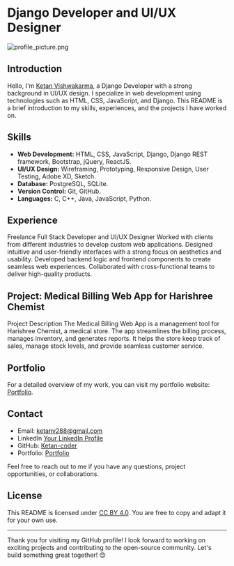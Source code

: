 # Django Developer and UI/UX Designer

![profile_picture.png](https://codingfox.pythonanywhere.com/static/resoures/img/IMG-20220301-WA0002.jpg)

## Introduction

Hello, I'm [Ketan Vishwakarma](https://codingfox.pythonanywhere.com/about), a Django Developer with a strong background in UI/UX design. I specialize in web development using technologies such as HTML, CSS, JavaScript, and Django. This README is a brief introduction to my skills, experiences, and the projects I have worked on.

## Skills
- **Web Development:** HTML, CSS, JavaScript, Django, Django REST framework, Bootstrap, jQuery, ReactJS.
- **UI/UX Design:** Wireframing, Prototyping, Responsive Design, User Testing, Adobe XD, Sketch.
- **Database:** PostgreSQL, SQLite.
- **Version Control:** Git, GitHub.
- **Languages:** C, C++, Java, JavaScript, Python.

## Experience
Freelance Full Stack Developer and UI/UX Designer
Worked with clients from different industries to develop custom web applications.
Designed intuitive and user-friendly interfaces with a strong focus on aesthetics and usability.
Developed backend logic and frontend components to create seamless web experiences.
Collaborated with cross-functional teams to deliver high-quality products.

## Project: Medical Billing Web App for Harishree Chemist
Project Description
The Medical Billing Web App is a management tool for Harishree Chemist, a medical store. The app streamlines the billing process, manages inventory, and generates reports. It helps the store keep track of sales, manage stock levels, and provide seamless customer service.

## Portfolio

For a detailed overview of my work, you can visit my portfolio website: [Portfolio](https://codingfox.pythonanywhere.com/about).

## Contact

- Email: ketanv288@gmail.com
- LinkedIn [Your LinkedIn Profile](https://www.linkedin.com/in/ketan-vishwakarma-870003174/)
- GitHub: [Ketan-coder](https://github.com/Ketan-coder)
- Portfolio: [Portfolio](https://codingfox.pythonanywhere.com/about)

Feel free to reach out to me if you have any questions, project opportunities, or collaborations.

## License

This README is licensed under [CC BY 4.0](https://creativecommons.org/licenses/by/4.0/). You are free to copy and adapt it for your own use.

---

Thank you for visiting my GitHub profile! I look forward to working on exciting projects and contributing to the open-source community. Let's build something great together! 😊
